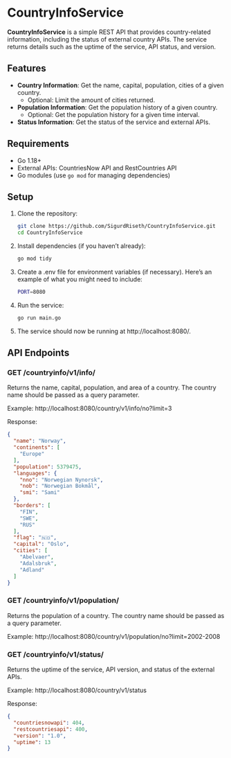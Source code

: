 # CountryInfoService

**CountryInfoService** is a simple REST API that provides country-related information, including the status of external country APIs. The service returns details such as the uptime of the service, API status, and version.

## Features
- **Country Information**: Get the name, capital, population, cities of a given country.
  - Optional: Limit the amount of cities returned.
- **Population Information**: Get the population history of a given country.
   - Optional: Get the population history for a given time interval.
- **Status Information**: Get the status of the service and external APIs.

## Requirements

- Go 1.18+
- External APIs: CountriesNow API and RestCountries API
- Go modules (use `go mod` for managing dependencies)

## Setup

1. Clone the repository:

   ```bash
   git clone https://github.com/SigurdRiseth/CountryInfoService.git
   cd CountryInfoService
    ```
   
2.	Install dependencies (if you haven’t already):

    ```bash
    go mod tidy
    ```

3.	Create a .env file for environment variables (if necessary). Here’s an example of what you might need to include:

    ```bash
    PORT=8080
    ```

4.	Run the service:

    ```bash
    go run main.go
    ```

5.	The service should now be running at http://localhost:8080/.

## API Endpoints

### GET /countryinfo/v1/info/

Returns the name, capital, population, and area of a country. The country name should be passed as a query parameter.

Example: http://localhost:8080/country/v1/info/no?limit=3

Response:
```json
{
  "name": "Norway",
  "continents": [
    "Europe"
  ],
  "population": 5379475,
  "languages": {
    "nno": "Norwegian Nynorsk",
    "nob": "Norwegian Bokmål",
    "smi": "Sami"
  },
  "borders": [
    "FIN",
    "SWE",
    "RUS"
  ],
  "flag": "🇳🇴",
  "capital": "Oslo",
  "cities": [
    "Abelvaer",
    "Adalsbruk",
    "Adland"
  ]
}
```

### GET /countryinfo/v1/population/

Returns the population of a country. The country name should be passed as a query parameter.

Example: http://localhost:8080/country/v1/population/no?limit=2002-2008

### GET /countryinfo/v1/status/

Returns the uptime of the service, API version, and status of the external APIs.

Example: http://localhost:8080/country/v1/status

Response:
```json
{
  "countriesnowapi": 404,
  "restcountriesapi": 400,
  "version": "1.0",
  "uptime": 13
}
```